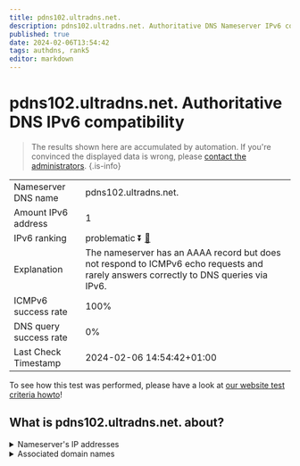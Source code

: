 ```yaml
---
title: pdns102.ultradns.net.
description: pdns102.ultradns.net. Authoritative DNS Nameserver IPv6 compatibility
published: true
date: 2024-02-06T13:54:42
tags: authdns, rank5
editor: markdown
---
```


# pdns102.ultradns.net. Authoritative DNS IPv6 compatibility

> The results shown here are accumulated by automation. If you're convinced the displayed data is wrong, please [contact the administrators](/howto/chat). 
{.is-info}




|   |   |
| - | - |
| Nameserver DNS name | pdns102.ultradns.net.
| Amount IPv6 address | 1
| IPv6 ranking | problematic :arrow_double_down: [🔗](/howto/ranking) |
| Explanation | The nameserver has an AAAA record but does not respond to ICMPv6 echo requests and rarely answers correctly to DNS queries via IPv6. |
| ICMPv6 success rate | 100%|
| DNS query success rate | 0% |
| Last Check Timestamp | 2024-02-06 14:54:42+01:00 |

To see how this test was performed, please have a look at [our website test criteria howto](/howto/testcriteria/authdns)!


## What is pdns102.ultradns.net. about?




<details>
<summary>Nameserver's IP addresses</summary>

2610:a1:1014::8a

</details>



<details>
<summary>Associated domain names</summary>

www.toyota.com

</details>
